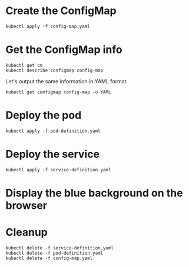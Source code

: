 # Create the ConfigMap
`kubectl apply -f config-map.yaml`

# Get the ConfigMap info
```
kubectl get cm
kubectl describe configmap config-map
```
Let's output the same information in YAML format

`kubectl get configmap config-map -o YAML`

# Deploy the pod
`kubectl apply -f pod-definition.yaml`

# Deploy the service
`kubectl apply -f service-definition.yaml`

# Display the blue background on the browser

# Cleanup

```
kubectl delete -f service-definition.yaml
kubectl delete -f pod-definition.yaml
kubectl delete -f config-map.yaml
```
